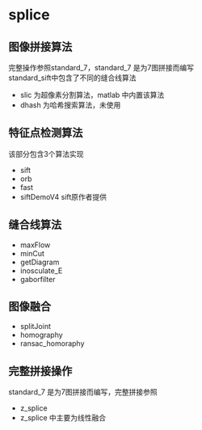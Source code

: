 # splice
## 图像拼接算法
完整操作参照standard_7，standard_7 是为7图拼接而编写  
standard_sift中包含了不同的缝合线算法  
- slic 为超像素分割算法，matlab 中内置该算法  
- dhash 为哈希搜索算法，未使用

## 特征点检测算法
该部分包含3个算法实现
- sift
- orb
- fast
- siftDemoV4  sift原作者提供

## 缝合线算法
- maxFlow 
- minCut 
- getDiagram 
- inosculate_E 
- gaborfilter 

## 图像融合
- splitJoint 
- homography 
- ransac_homoraphy 

## 完整拼接操作
standard_7 是为7图拼接而编写，完整拼接参照
- z_splice
- z_splice 中主要为线性融合


